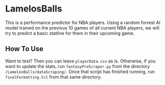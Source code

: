 # LamelosBalls
This is a performance predictor for NBA players. Using a random forrest AI model trained on the previous 10 games of all current NBA players, we will try to predict a basic statline for them in their upcoming game.
## How To Use
Want to test? Then you can leave `playerData.csv` as is. Otherwise, if you want to update the stats, run `fantasyProScraper.py` from the directory `/LamelosBalls/dataScraping/`. Once that script has finished running, run `finalFormatting.tcl` from that same directory.
